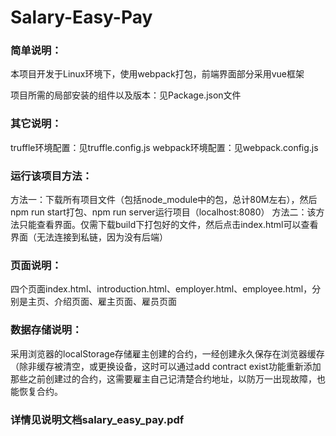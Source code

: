 # Salary-Easy-Pay
### 简单说明：
本项目开发于Linux环境下，使用webpack打包，前端界面部分采用vue框架

项目所需的局部安装的组件以及版本：见Package.json文件
 
### 其它说明：
truffle环境配置：见truffle.config.js
webpack环境配置：见webpack.config.js

### 运行该项目方法：
方法一：下载所有项目文件（包括node_module中的包，总计80M左右），然后npm run start打包、npm run server运行项目（localhost:8080）
方法二：该方法只能查看界面。仅需下载build下打包好的文件，然后点击index.html可以查看界面（无法连接到私链，因为没有后端）

### 页面说明：
四个页面index.html、introduction.html、employer.html、employee.html，分别是主页、介绍页面、雇主页面、雇员页面

### 数据存储说明：
采用浏览器的localStorage存储雇主创建的合约，一经创建永久保存在浏览器缓存（除非缓存被清空，或更换设备，这时可以通过add contract exist功能重新添加那些之前创建过的合约，这需要雇主自己记清楚合约地址，以防万一出现故障，也能恢复合约。

### 详情见说明文档salary_easy_pay.pdf
